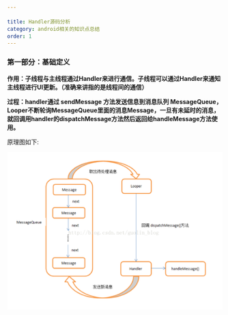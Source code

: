 ```yaml
---

title: Handler源码分析
category: android相关的知识点总结
order: 1
---
```


### 第一部分：基础定义

**作用：子线程与主线程通过Handler来进行通信。子线程可以通过Handler来通知主线程进行UI更新。（准确来讲指的是线程间的通信）**

**过程：handler通过 sendMessage 方法发送信息到消息队列 MessageQueue，Looper不断轮询MessageQueue里面的消息Message，一旦有未延时的消息，就回调用handler的dispatchMessage方法然后返回给handleMessage方法使用。**

原理图如下:

![](\images\handler原理图.png)









